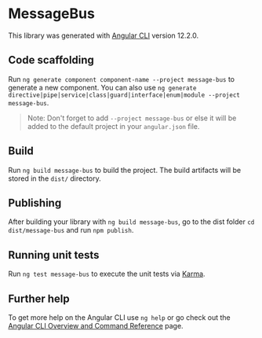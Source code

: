 # MessageBus

This library was generated with [Angular CLI](https://github.com/angular/angular-cli) version 12.2.0.

## Code scaffolding

Run `ng generate component component-name --project message-bus` to generate a new component. You can also use `ng generate directive|pipe|service|class|guard|interface|enum|module --project message-bus`.
> Note: Don't forget to add `--project message-bus` or else it will be added to the default project in your `angular.json` file. 

## Build

Run `ng build message-bus` to build the project. The build artifacts will be stored in the `dist/` directory.

## Publishing

After building your library with `ng build message-bus`, go to the dist folder `cd dist/message-bus` and run `npm publish`.

## Running unit tests

Run `ng test message-bus` to execute the unit tests via [Karma](https://karma-runner.github.io).

## Further help

To get more help on the Angular CLI use `ng help` or go check out the [Angular CLI Overview and Command Reference](https://angular.io/cli) page.
